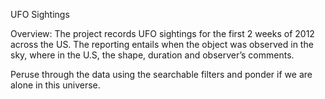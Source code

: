 UFO Sightings

Overview: 
The project records UFO sightings for the first 2 weeks of 2012 across the US. The reporting entails when the object was observed in the sky, where in the U.S, the shape, duration and observer’s comments. 

Peruse through the data using the searchable filters and ponder if we are alone in this universe.